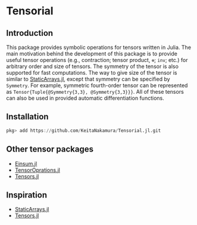 # Tensorial

## Introduction

This package provides symbolic operations for tensors written in Julia.
The main motivation behind the development of this package is to provide useful tensor operations
(e.g., contraction; tensor product, `⊗`; `inv`; etc.) for arbitrary order and size of tensors.
The symmetry of the tensor is also supported for fast computations.
The way to give size of the tensor is similar to [StaticArrays.jl](https://github.com/JuliaArrays/StaticArrays.jl), except that symmetry can be specified by `Symmetry`.
For example, symmetric fourth-order tensor can be represented as `Tensor{Tuple{@Symmetry{3,3}, @Symmetry{3,3}}}`.
All of these tensors can also be used in provided automatic differentiation functions.

## Installation

```julia
pkg> add https://github.com/KeitaNakamura/Tensorial.jl.git
```

## Other tensor packages

- [Einsum.jl](https://github.com/ahwillia/Einsum.jl)
- [TensorOprations.jl](https://github.com/Jutho/TensorOperations.jl)
- [Tensors.jl](https://github.com/KristofferC/Tensors.jl)

## Inspiration

- [StaticArrays.jl](https://github.com/JuliaArrays/StaticArrays.jl)
- [Tensors.jl](https://github.com/KristofferC/Tensors.jl)

